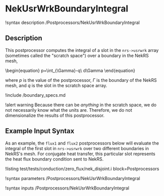 # NekUsrWrkBoundaryIntegral

!syntax description /Postprocessors/NekUsrWrkBoundaryIntegral

## Description

This postprocessor computes the integral of a slot in the `nrs->usrwrk` array
(sometimes called the "scratch space") over a boundary in the NekRS mesh,

\begin{equation}
p=\int_{\Gamma}-q\ d\Gamma
\end{equation}

where $p$ is the value of the postprocessor,
$\Gamma$ is the boundary of the NekRS mesh,
and $q$ is the slot in the scratch space array.

!include /boundary_specs.md

!alert warning
Because there can be *anything* in the scratch space, we do not necessarily
know what the units are. Therefore, we do not dimensionalize the results of this
postprocessor.

## Example Input Syntax

As an example, the `flux1` and `flux2` postprocessors
below will evaluate the integral of the first slot in `nrs->usrwrk`
over two different boundaries in NekRS's mesh. For conjugate heat transfer,
this particular slot represents the heat flux boundary condition sent to NekRS.

!listing test/tests/conduction/zero_flux/nek_disjoint.i
  block=Postprocessors

!syntax parameters /Postprocessors/NekUsrWrkBoundaryIntegral

!syntax inputs /Postprocessors/NekUsrWrkBoundaryIntegral
